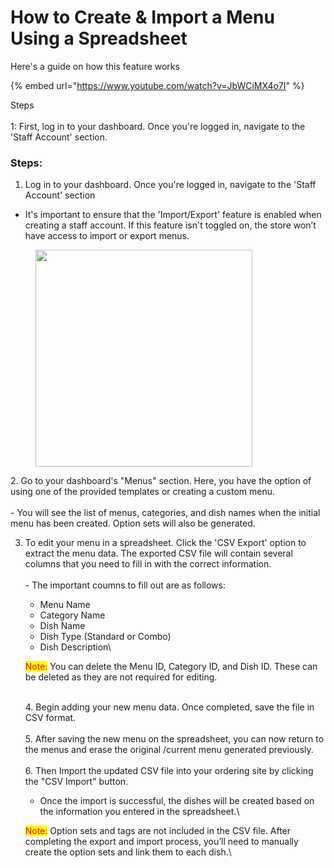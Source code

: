 # How to Create & Import a Menu Using a Spreadsheet

Here's a guide on how this feature works&#x20;

{% embed url="https://www.youtube.com/watch?v=JbWCiMX4o7I" %}

Steps\
\
&#x20;1: First, log in to your dashboard. Once you're logged in, navigate to the 'Staff Account' section.

### Steps:

1. Log in to your dashboard. Once you're logged in, navigate to the 'Staff Account' section

* It's important to ensure that the 'Import/Export' feature is enabled when creating a staff account. If this feature isn't toggled on, the store won’t have access to import or export menus.&#x20;

<figure><img src="../.gitbook/assets/Screenshot 2025-02-14 at 1.48.19 PM.png" alt="" width="347"><figcaption></figcaption></figure>

2\.  Go to your dashboard's "Menus" section. Here, you have the option of using one of the provided templates or creating a custom menu.\
\
\- You will see the list of menus, categories, and dish names when the initial menu has been created. Option sets will also be generated.&#x20;

3.  To edit your menu in a spreadsheet. Click the 'CSV Export' option to extract the menu data. The exported CSV file will contain several columns that you need to fill in with the correct information. \
    \
    \- The important coumns to fill out are as follows:

    * Menu Name
    * Category Name
    * Dish Name
    * Dish Type (Standard or Combo)
    * Dish Description\


    <mark style="color:red;">Note:</mark>  You can delete the Menu ID, Category ID, and Dish ID. These can be deleted as they are not required for editing.

    \
    4\. Begin adding your new menu data. Once completed, save the file in CSV format. \
    \
    5\. After saving the new menu on the spreadsheet, you can now return to the menus and erase the original /current menu generated previously. \
    \
    6\. Then Import  the updated CSV file into your ordering site by clicking the "CSV Import" button.

    * Once the import is successful, the dishes will be created based on the information you entered in the spreadsheet.\


    <mark style="color:red;">Note:</mark> Option sets and tags are not included in the CSV file. After completing the export and import process, you’ll need to manually create the option sets and link them to each dish.\

